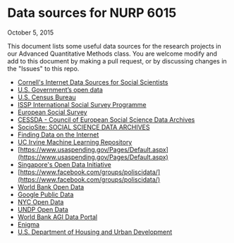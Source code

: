 # Data sources for NURP 6015
October 5, 2015  


This document lists some useful data sources for the research projects in our Advanced Quantitative Methods class. You are welcome modify and add to this document by making a pull request, or by discussing changes in the "Issues" to this repo.

- [Cornell's Internet Data Sources for Social Scientists](https://www.ciser.cornell.edu/ASPs/datasource.asp)
- [U.S. Government’s open data](http://www.data.gov/)
- [U.S. Census Bureau](http://www.census.gov/)
- [ISSP International Social Survey Programme](http://www.issp.org/)
- [European Social Survey](http://www.europeansocialsurvey.org/)
- [CESSDA - Council of European Social Science Data Archives](http://www.cessda.org/)
- [SocioSite: SOCIAL SCIENCE DATA ARCHIVES](http://www.sociosite.net/databases.php)
- [Finding Data on the Internet](http://www.inside-r.org/howto/finding-data-internet)
- [UC Irvine Machine Learning Repository](http://archive.ics.uci.edu/ml/)
- [https://www.usaspending.gov/Pages/Default.aspx](https://www.usaspending.gov/Pages/Default.aspx)
- [Singapore's Open Data Initiative](http://www.data.gov.sg/)
- [https://www.facebook.com/groups/poliscidata/](https://www.facebook.com/groups/poliscidata/)
- [World Bank Open Data](http://data.worldbank.org/)
- [Google Public Data](https://www.google.com/publicdata/directory)
- [NYC Open Data](https://data.cityofnewyork.us/)
- [UNDP Open Data](https://data.undp.org/)
- [World Bank AGI Data Portal](https://www.agidata.org/site/)
- [Enigma](http://enigma.io/)
- [U.S. Department of Housing and Urban Development](http://www.huduser.gov/portal/datasets/HUD_data_matrix.html)
